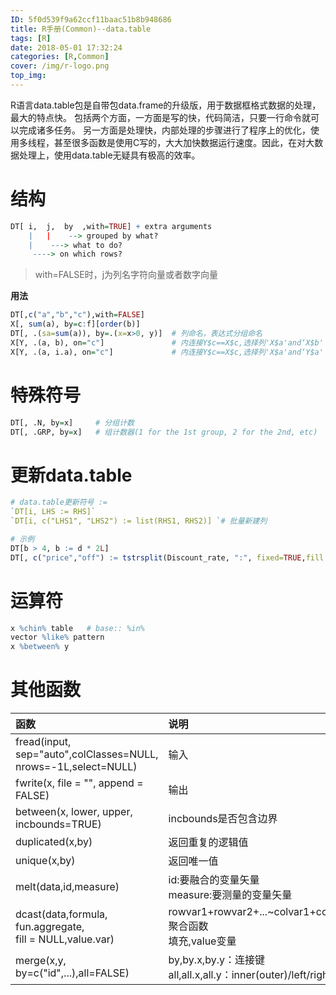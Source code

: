 ```yaml
---
ID: 5f0d539f9a62ccf11baac51b8b948686
title: R手册(Common)--data.table
tags: [R]
date: 2018-05-01 17:32:24
categories: [R,Common]
cover: /img/r-logo.png
top_img: 
---
```


R语言data.table包是自带包data.frame的升级版，用于数据框格式数据的处理，最大的特点快。
包括两个方面，一方面是写的快，代码简洁，只要一行命令就可以完成诸多任务。
另一方面是处理快，内部处理的步骤进行了程序上的优化，使用多线程，甚至很多函数是使用C写的，大大加快数据运行速度。因此，在对大数据处理上，使用data.table无疑具有极高的效率。

<!-- more -->

# 结构

```r
DT[ i,  j,  by  ,with=TRUE] + extra arguments
    |   |    --> grouped by what?
    |    ---> what to do?
     ----> on which rows?
```
> with=FALSE时，j为列名字符向量或者数字向量

**用法**

```R
DT[,c("a","b","c"),with=FALSE]
X[, sum(a), by=c:f][order(b)]
DT[, .(sa=sum(a)), by=.(x=x>0, y)]  # 列命名，表达式分组命名
X[Y, .(a, b), on="c"]               # 内连接Y$c==X$c,选择列'X$a'and‘X$b'
X[Y, .(a, i.a), on="c"]             # 内连接Y$c==X$c,选择列'X$a'and‘Y$a'
```

# 特殊符号

```R
DT[, .N, by=x]     # 分组计数
DT[, .GRP, by=x]   # 组计数器(1 for the 1st group, 2 for the 2nd, etc)
```

# 更新data.table

```R
# data.table更新符号 :=
`DT[i, LHS := RHS]`
`DT[i, c("LHS1", "LHS2") := list(RHS1, RHS2)] `# 批量新建列

# 示例
DT[b > 4, b := d * 2L]
DT[, c("price","off") := tstrsplit(Discount_rate, ":", fixed=TRUE,fill = NA)]
```

# 运算符

```R
x %chin% table   # base:: %in%
vector %like% pattern
x %between% y
```

# 其他函数

函数|说明
:---|:---
fread(input, sep="auto",colClasses=NULL, nrows=-1L,select=NULL) |输入
fwrite(x, file = "", append = FALSE)|输出
between(x, lower, upper, incbounds=TRUE)|incbounds是否包含边界
duplicated(x,by)|返回重复的逻辑值
unique(x,by)|返回唯一值
melt(data,id,measure) |id:要融合的变量矢量<br>measure:要测量的变量矢量
dcast(data,formula,<br>fun.aggregate,<br>fill = NULL,value.var)|rowvar1+rowvar2+...~colvar1+colvar2+..<br>聚合函数<br>填充,value变量
merge(x,y, by=c("id",...),all=FALSE)|by,by.x,by.y：连接键<br>all,all.x,all.y：inner(outer)/left/right join



